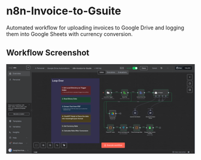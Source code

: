# n8n-Invoice-to-Gsuite

Automated workflow for uploading invoices to Google Drive and logging them into Google Sheets with currency conversion.

## Workflow Screenshot
![Workflow Screenshot](images/Screenshot.png)

